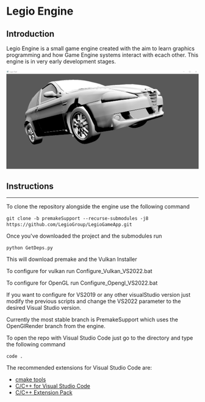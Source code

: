 # Legio Engine

## Introduction

Legio Engine is a small game engine created with the aim to learn graphics programming and how Game Engine systems interact with ecach other.
This engine is in very early development stages.

![Car Rendered in Legio Game Engine](https://github.com/LegioGroup/Legio-Engine/blob/main/data/LegioEngineCarRender.png)


## Instructions
---

To clone the repository alongside the engine use the following command

```
git clone -b premakeSupport --recurse-submodules -j8 https://github.com/LegioGroup/LegioGameApp.git
```

Once you've downloaded the project and the submodules run

```
python GetDeps.py
```

This will download premake and the Vulkan Installer

To configure for vulkan run Configure_Vulkan_VS2022.bat

To configure for OpenGL run Configure_Opengl_VS2022.bat

If you want to configure for VS2019 or any other visualStudio version just modify the previous scripts and change the VS2022 parameter to the desired Visual Studio version.

Currently the most stable branch is PremakeSupport which uses the OpenGlRender branch from the engine.

To open the repo with Visual Studio Code just go to the directory and type the following command
```
code .
```

The recommended extensions for Visual Studio Code are:

-  [cmake tools](https://marketplace.visualstudio.com/items?itemName=ms-vscode.cmake-tools)
-  [C/C++ for Visual Studio Code](https://marketplace.visualstudio.com/items?itemName=ms-vscode.cpptools)
-  [C/C++ Extension Pack](https://marketplace.visualstudio.com/items?itemName=ms-vscode.cpptools-extension-pack)
